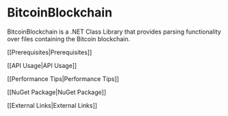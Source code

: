# BitcoinBlockchain
BitcoinBlockchain is a .NET Class Library that provides parsing functionality over files containing the Bitcoin blockchain.

[[Prerequisites|Prerequisites]]

[[API Usage|API Usage]]

[[Performance Tips|Performance Tips]]

[[NuGet Package|NuGet Package]]

[[External Links|External Links]]